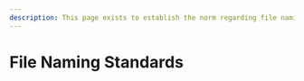 ```yaml
---
description: This page exists to establish the norm regarding file naming.
---
```


# File Naming Standards

